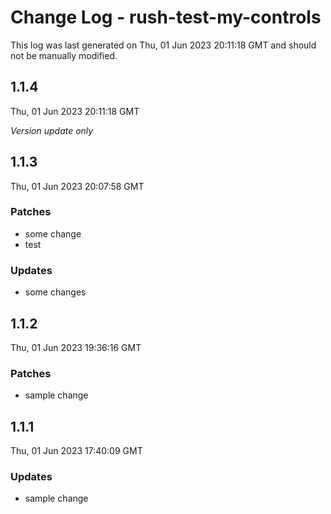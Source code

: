 # Change Log - rush-test-my-controls

This log was last generated on Thu, 01 Jun 2023 20:11:18 GMT and should not be manually modified.

## 1.1.4
Thu, 01 Jun 2023 20:11:18 GMT

_Version update only_

## 1.1.3
Thu, 01 Jun 2023 20:07:58 GMT

### Patches

- some change
- test

### Updates

- some changes

## 1.1.2
Thu, 01 Jun 2023 19:36:16 GMT

### Patches

- sample change

## 1.1.1
Thu, 01 Jun 2023 17:40:09 GMT

### Updates

- sample change

